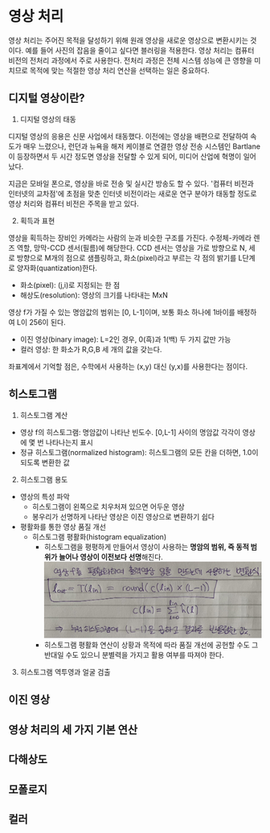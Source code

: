 # 영상 처리

영상 처리는 주어진 목적을 달성하기 위해 원래 영상을 새로운 영상으로 변환시키는 것이다. 예를 들어 사진의 잡음을 줄이고 싶다면 블러링을 적용한다. 영상 처리는 컴퓨터 비전의 전처리 과정에서 주로 사용한다. 전처리 과정은 전체 시스템 성능에 큰 영향을 미치므로 목적에 맞는 적절한 영상 처리 연산을 선택하는 일은 중요하다.

## 디지털 영상이란?

1. 디지털 영상의 태동

디지털 영상의 응용은 신문 사업에서 태동했다. 이전에는 영상을 배편으로 전달하여 속도가 매우 느렸으나, 런던과 뉴욕을 해저 케이블로 연결한 영상 전송 시스템인 Bartlane이 등장하면서 두 시간 정도면 영상을 전달할 수 있게 되어, 미디어 산업에 혁명이 일어났다. 

지금은 모바일 폰으로, 영상을 바로 전송 및 실시간 방송도 할 수 있다. '컴퓨터 비전과 인터넷의 교차점'에 초점을 맞춘 인터넷 비전이라는 새로운 연구 분야가 태동할 정도로 영상 처리와 컴퓨터 비전은 주목을 받고 있다.

2. 획득과 표현

영상을 획득하는 장비인 카메라는 사람의 눈과 비슷한 구조를 가진다. 수정체-카메라 렌즈 역할, 망막-CCD 센서(필름)에 해당한다. CCD 센서는 영상을 가로 방향으로 N, 세로 방향으로 M개의 점으로 샘플링하고, 화소(pixel)라고 부르는 각 점의 밝기를 L단계로 양자화(quantization)한다. 

* 화소(pixel): (j,i)로 지정되는 한 점
* 해상도(resolution): 영상의 크기를 나타내는 MxN

영상 f가 가질 수 있는 명암값의 범위는 [0, L-1]이며, 보통 화소 하나에 1바이를 배정하여 L이 256이 된다.
* 이진 영상(binary image): L=2인 경우, 0(흑)과 1(백) 두 가지 값만 가능
* 컬러 영상: 한 화소가 R,G,B 세 개의 값을 갖는다.

좌표계에서 기억할 점은, 수학에서 사용하는 (x,y) 대신 (y,x)를 사용한다는 점이다.

## 히스토그램

1. 히스토그램 계산

* 영상 f의 히스토그램: 명암값이 나타난 빈도수. [0,L-1] 사이의 명암값 각각이 영상에 몇 번 나타나는지 표시
* 정규 히스토그램(normalized histogram): 히스토그램의 모든 칸을 더하면, 1.0이 되도록 변환한 값

2. 히스토그램 용도

* 영상의 특성 파악
    * 히스토그램이 왼쪽으로 치우처져 있으면 어두운 영상
    * 봉우리가 선명하게 나타난 영상은 이진 영상으로 변환하기 쉽다
* 평활화를 통한 영상 품질 개선
    * 히스토그램 평활화(histogram equalization)
        * 히스토그램을 평평하게 만들어서 영상이 사용하는 **명암의 범위, 즉 동적 범위가 늘어나 영상이 이전보다 선명**해진다. 
        ![histogram_equalization](images/histogram_equalization.jpeg?raw=true "histogram_equalization")
        * 히스토그램 평활화 연산이 상황과 목적에 따라 품질 개선에 공헌할 수도 그 반대일 수도 있으니 분별력을 가지고 활용 여부를 따져야 한다.

3. 히스토그램 역투영과 얼굴 검출



## 이진 영상

## 영상 처리의 세 가지 기본 연산

## 다해상도

## 모폴로지

## 컬러
